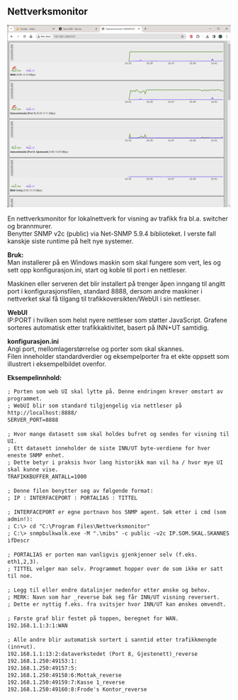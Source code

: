 ﻿## Nettverksmonitor

![Example UI_1](eksempelbilde1.png) 

En nettverksmonitor for lokalnettverk for visning av trafikk fra bl.a. switcher og brannmurer.  
Benytter SNMP v2c (public) via Net-SNMP 5.9.4 biblioteket. I verste fall kanskje siste runtime på helt nye systemer.  

**Bruk:**  
Man installerer på en Windows maskin som skal fungere som vert, les og sett opp konfigurasjon.ini, start og koble til port i en nettleser.  

Maskinen eller serveren det blir installert på trenger åpen inngang til angitt port i konfigurasjonsfilen, 
standard 8888, dersom andre maskiner i nettverket skal få tilgang til trafikkoversikten/WebUI i sin nettleser.  

**WebUI**  
IP:PORT i hvilken som helst nyere nettleser som støtter JavaScript.
Grafene sorteres automatisk etter trafikkaktivitet, basert på INN+UT samtidig.  

**konfigurasjon.ini**  
Angi port, mellomlagerstørrelse og porter som skal skannes.  
Filen inneholder standardverdier og eksempelporter fra et ekte oppsett som illustrert i eksempelbildet ovenfor.

**Eksempelinnhold:**  

	; Porten som web UI skal lytte på. Denne endringen krever omstart av programmet.
	; WebUI blir som standard tilgjengelig via nettleser på http://localhost:8888/
	SERVER_PORT=8888

	; Hvor mange datasett som skal holdes bufret og sendes for visning til UI.
	; Ett datasett inneholder de siste INN/UT byte-verdiene for hver eneste SNMP enhet.
	; Dette betyr i praksis hvor lang historikk man vil ha / hvor mye UI skal kunne vise.
	TRAFIKKBUFFER_ANTALL=1000

	; Denne filen benytter seg av følgende format:
	; IP : INTERFACEPORT : PORTALIAS : TITTEL

	; INTERFACEPORT er egne portnavn hos SNMP agent. Søk etter i cmd (som admin!):
	; C:\> cd "C:\Program Files\Nettverksmonitor"
	; C:\> snmpbulkwalk.exe -M ".\mibs" -c public -v2c IP.SOM.SKAL.SKANNES ifDescr

	; PORTALIAS er porten man vanligvis gjenkjenner selv (f.eks. eth1,2,3).
	; TITTEL velger man selv. Programmet hopper over de som ikke er satt til noe.

	; Legg til eller endre datalinjer nedenfor etter ønske og behov.
	; MERK: Navn som har _reverse bak seg får INN/UT visning reversert.
	; Dette er nyttig f.eks. fra svitsjer hvor INN/UT kan ønskes omvendt.

	; Første graf blir festet på toppen, beregnet for WAN.
	192.168.1.1:3:1:WAN

	; Alle andre blir automatisk sortert i sanntid etter trafikkmengde (inn+ut).
	192.168.1.1:13:2:dataverkstedet (Port 8, Gjestenett)_reverse
	192.168.1.250:49153:1:
	192.168.1.250:49157:5:
	192.168.1.250:49158:6:Mottak_reverse
	192.168.1.250:49159:7:Kasse 1_reverse
	192.168.1.250:49160:8:Frode's Kontor_reverse